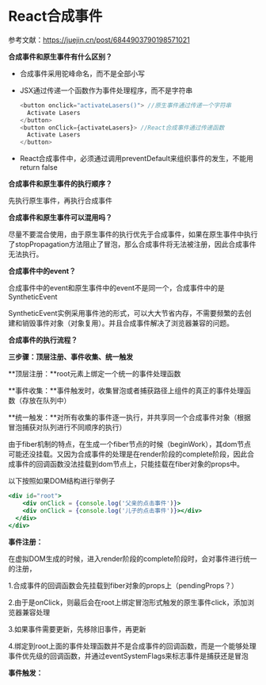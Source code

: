 # React合成事件

参考文献：https://juejin.cn/post/6844903790198571021

**合成事件和原生事件有什么区别？**

- 合成事件采用驼峰命名，而不是全部小写

- JSX通过传递一个函数作为事件处理程序，而不是字符串

  ```javascript
  <button onclick="activateLasers()"> //原生事件通过传递一个字符串
    Activate Lasers
  </button>
  <button onClick={activateLasers}> //React合成事件通过传递函数
    Activate Lasers
  </button>
  ```

- React合成事件中，必须通过调用preventDefault来组织事件的发生，不能用return false

**合成事件和原生事件的执行顺序？**

先执行原生事件，再执行合成事件

**合成事件和原生事件可以混用吗？**

尽量不要混合使用，由于原生事件的执行优先于合成事件，如果在原生事件中执行了stopPropagation方法阻止了冒泡，那么合成事件将无法被注册，因此合成事件无法执行。

**合成事件中的event？**

合成事件中的event和原生事件中的event不是同一个，合成事件中的是SyntheticEvent

SyntheticEvent实例采用事件池的形式，可以大大节省内存，不需要频繁的去创建和销毁事件对象（对象复用）。并且合成事件解决了浏览器兼容的问题。

**合成事件的执行流程？**

**三步骤：顶层注册、事件收集、统一触发**

**顶层注册：**root元素上绑定一个统一的事件处理函数

**事件收集：**事件触发时，收集冒泡或者捕获路径上组件的真正的事件处理函数（存放在队列中）

**统一触发：**对所有收集的事件逐一执行，并共享同一个合成事件对象（根据冒泡捕获对队列进行不同顺序的执行）

由于fiber机制的特点，在生成一个fiber节点的时候（beginWork），其dom节点可能还没挂载。又因为合成事件的处理是在render阶段的complete阶段，因此合成事件的回调函数没法挂载到dom节点上，只能挂载在fiber对象的props中。

以下按照如果DOM结构进行举例子

```jsx
<div id="root">
	<div onClick = {console.log('父亲的点击事件')}>
  	<div onClick = {console.log('儿子的点击事件')}></div>
  </div>
</div>
```

**事件注册：**

在虚拟DOM生成的时候，进入render阶段的complete阶段时，会对事件进行统一的注册，

1.合成事件的回调函数会先挂载到fiber对象的props上（pendingProps？）

2.由于是onClick，则最后会在root上绑定冒泡形式触发的原生事件click，添加浏览器兼容处理

3.如果事件需要更新，先移除旧事件，再更新

4.绑定到root上面的事件处理函数并不是合成事件的回调函数，而是一个能够处理事件优先级的回调函数，并通过eventSystemFlags来标志事件是捕获还是冒泡

**事件触发：**


